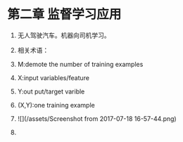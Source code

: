 # 第二章 监督学习应用

1. 无人驾驶汽车。机器向司机学习。
2. 相关术语：

3. M:demote the number of training examples
4. X:input variables/feature
5. Y:out put/target varible
6. \(X,Y\):one training example
7. ![](/assets/Screenshot from 2017-07-18 16-57-44.png)
8. 




